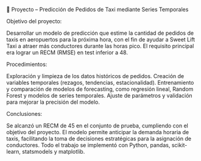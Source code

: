 🚖 Proyecto – Predicción de Pedidos de Taxi mediante Series Temporales

Objetivo del proyecto:

Desarrollar un modelo de predicción que estime la cantidad de pedidos de taxis en aeropuertos para la próxima hora, con el fin de ayudar a Sweet Lift Taxi a atraer más conductores durante las horas pico. El requisito principal era lograr un RECM (RMSE) en test inferior a 48.

Procedimientos:

Exploración y limpieza de los datos históricos de pedidos.
Creación de variables temporales (rezagos, tendencias, estacionalidad).
Entrenamiento y comparación de modelos de forecasting, como regresión lineal, Random Forest y modelos de series temporales.
Ajuste de parámetros y validación para mejorar la precisión del modelo.

Conclusiones:

Se alcanzó un RECM de 45 en el conjunto de prueba, cumpliendo con el objetivo del proyecto.
El modelo permite anticipar la demanda horaria de taxis, facilitando la toma de decisiones estratégicas para la asignación de conductores.
Todo el trabajo se implementó con Python, pandas, scikit-learn, statsmodels y matplotlib.

